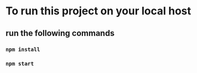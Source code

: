 # To run this project on your local host

## run the following commands 

### `npm install`

### `npm start`

